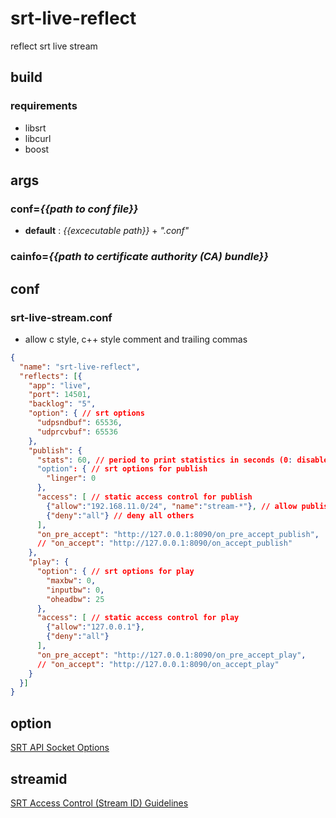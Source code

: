 # srt-live-reflect
reflect srt live stream

## build
### requirements
* libsrt
* libcurl
* boost

## args
### conf=*{{path to conf file}}*
  * **default** : *{{excecutable path}}* + *".conf"*
### cainfo=*{{path to certificate authority (CA) bundle}}*

## conf
### srt-live-stream.conf
* allow c style, c++ style comment and trailing commas
```json
{
  "name": "srt-live-reflect",
  "reflects": [{
    "app": "live",
    "port": 14501,
    "backlog": "5",
    "option": { // srt options
      "udpsndbuf": 65536,
      "udprcvbuf": 65536
    },
    "publish": {
      "stats": 60, // period to print statistics in seconds (0: disabled)
      "option": { // srt options for publish
        "linger": 0
      },
      "access": [ // static access control for publish
        {"allow":"192.168.11.0/24", "name":"stream-*"}, // allow publish with streamid "#!::r=stream-xxx,m=publish" from 192.168.11.0/24
        {"deny":"all"} // deny all others
      ],
      "on_pre_accept": "http://127.0.0.1:8090/on_pre_accept_publish",
      // "on_accept": "http://127.0.0.1:8090/on_accept_publish"
    },
    "play": {
      "option": { // srt options for play
        "maxbw": 0,
        "inputbw": 0,
        "oheadbw": 25
      },
      "access": [ // static access control for play
        {"allow":"127.0.0.1"},
        {"deny":"all"}
      ],
      "on_pre_accept": "http://127.0.0.1:8090/on_pre_accept_play",
      // "on_accept": "http://127.0.0.1:8090/on_accept_play"
    }
  }]
}
```

## option
[SRT API Socket Options](https://github.com/Haivision/srt/blob/master/docs/API/API-socket-options.md)

## streamid
[SRT Access Control (Stream ID) Guidelines](https://github.com/Haivision/srt/blob/master/docs/features/access-control.md)
